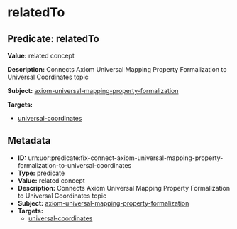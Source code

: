 # relatedTo

## Predicate: relatedTo

**Value:** related concept

**Description:** Connects Axiom Universal Mapping Property Formalization to Universal Coordinates topic

**Subject:** [axiom-universal-mapping-property-formalization](../Concepts/axiom-universal-mapping-property-formalization.md)

**Targets:**

- [universal-coordinates](../Concepts/universal-coordinates.md)

## Metadata

- **ID:** urn:uor:predicate:fix-connect-axiom-universal-mapping-property-formalization-to-universal-coordinates
- **Type:** predicate
- **Value:** related concept
- **Description:** Connects Axiom Universal Mapping Property Formalization to Universal Coordinates topic
- **Subject:** [axiom-universal-mapping-property-formalization](../Concepts/axiom-universal-mapping-property-formalization.md)
- **Targets:**
  - [universal-coordinates](../Concepts/universal-coordinates.md)
